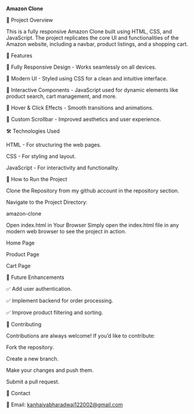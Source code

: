 **Amazon Clone**

📌 Project Overview

This is a fully responsive Amazon Clone built using HTML, CSS, and JavaScript. The project replicates the core UI and functionalities of the Amazon website, including a navbar, product listings, and a shopping cart.

🚀 Features

🔹 Fully Responsive Design - Works seamlessly on all devices.

🔹 Modern UI - Styled using CSS for a clean and intuitive interface.

🔹 Interactive Components - JavaScript used for dynamic elements like product search, cart management, and more.

🔹 Hover & Click Effects - Smooth transitions and animations.

🔹 Custom Scrollbar - Improved aesthetics and user experience.

🛠️ Technologies Used

HTML - For structuring the web pages.

CSS - For styling and layout.

JavaScript - For interactivity and functionality.

🎯 How to Run the Project

Clone the Repository from my github account in the repository section.

Navigate to the Project Directory:

 amazon-clone

Open index.html in Your Browser
Simply open the index.html file in any modern web browser to see the project in action.


Home Page

Product Page

Cart Page


🎯 Future Enhancements

✅ Add user authentication.

✅ Implement backend for order processing.

✅ Improve product filtering and sorting.

🙌 Contributing

Contributions are always welcome! If you’d like to contribute:

Fork the repository.

Create a new branch.

Make your changes and push them.

Submit a pull request.

📩 Contact

📧 Email: kanhaiyabharadwaj122002@gmail.com
